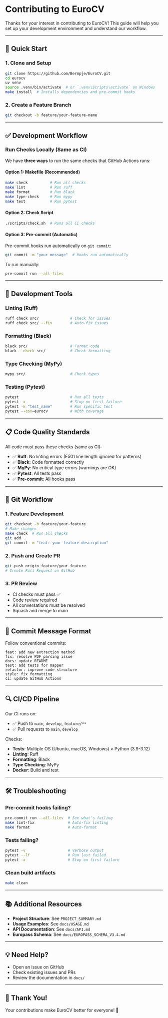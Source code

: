 # Contributing to EuroCV

Thanks for your interest in contributing to EuroCV! This guide will help you set up your development environment and understand our workflow.

---

## 🚀 Quick Start

### 1. Clone and Setup

```bash
git clone https://github.com/Bermpje/EuroCV.git
cd eurocv
uv venv
source .venv/bin/activate  # or `.venv\Scripts\activate` on Windows
make install  # Installs dependencies and pre-commit hooks
```

### 2. Create a Feature Branch

```bash
git checkout -b feature/your-feature-name
```

---

## ✅ Development Workflow

### Run Checks Locally (Same as CI)

We have **three ways** to run the same checks that GitHub Actions runs:

#### Option 1: Makefile (Recommended)

```bash
make check          # Run all checks
make lint           # Run ruff
make format         # Run black
make type-check     # Run mypy
make test           # Run pytest
```

#### Option 2: Check Script

```bash
./scripts/check.sh  # Runs all CI checks
```

#### Option 3: Pre-commit (Automatic)

Pre-commit hooks run automatically on `git commit`:

```bash
git commit -m "your message"  # Hooks run automatically
```

To run manually:

```bash
pre-commit run --all-files
```

---

## 🔧 Development Tools

### Linting (Ruff)

```bash
ruff check src/              # Check for issues
ruff check src/ --fix        # Auto-fix issues
```

### Formatting (Black)

```bash
black src/                   # Format code
black --check src/           # Check formatting
```

### Type Checking (MyPy)

```bash
mypy src/                    # Check types
```

### Testing (Pytest)

```bash
pytest                       # Run all tests
pytest -x                    # Stop on first failure
pytest -k "test_name"        # Run specific test
pytest --cov=eurocv          # With coverage
```

---

## 📋 Code Quality Standards

All code must pass these checks (same as CI):

- ✅ **Ruff**: No linting errors (E501 line length ignored for patterns)
- ✅ **Black**: Code formatted correctly
- ✅ **MyPy**: No critical type errors (warnings are OK)
- ✅ **Pytest**: All tests pass
- ✅ **Pre-commit**: All hooks pass

---

## 🌿 Git Workflow

### 1. Feature Development

```bash
git checkout -b feature/your-feature
# Make changes
make check  # Run all checks
git add .
git commit -m "feat: your feature description"
```

### 2. Push and Create PR

```bash
git push origin feature/your-feature
# Create Pull Request on GitHub
```

### 3. PR Review

- CI checks must pass ✅
- Code review required
- All conversations must be resolved
- Squash and merge to main

---

## 📝 Commit Message Format

Follow conventional commits:

```
feat: add new extraction method
fix: resolve PDF parsing issue
docs: update README
test: add tests for mapper
refactor: improve code structure
style: fix formatting
ci: update GitHub Actions
```

---

## 🔍 CI/CD Pipeline

Our CI runs on:
- ✅ Push to `main`, `develop`, `feature/**`
- ✅ Pull requests to `main`, `develop`

Checks:
- **Tests**: Multiple OS (Ubuntu, macOS, Windows) × Python (3.9-3.12)
- **Linting**: Ruff
- **Formatting**: Black
- **Type Checking**: MyPy
- **Docker**: Build and test

---

## 🛠️ Troubleshooting

### Pre-commit hooks failing?

```bash
pre-commit run --all-files  # See what's failing
make lint-fix               # Auto-fix linting
make format                 # Auto-format
```

### Tests failing?

```bash
pytest -v                   # Verbose output
pytest --lf                 # Run last failed
pytest -x                   # Stop on first failure
```

### Clean build artifacts

```bash
make clean
```

---

## 📚 Additional Resources

- **Project Structure**: See `PROJECT_SUMMARY.md`
- **Usage Examples**: See `docs/USAGE.md`
- **API Documentation**: See `docs/API.md`
- **Europass Schema**: See `docs/EUROPASS_SCHEMA_V3.4.md`

---

## 💡 Need Help?

- Open an issue on GitHub
- Check existing issues and PRs
- Review the documentation in `docs/`

---

## 🎉 Thank You!

Your contributions make EuroCV better for everyone! 🚀
